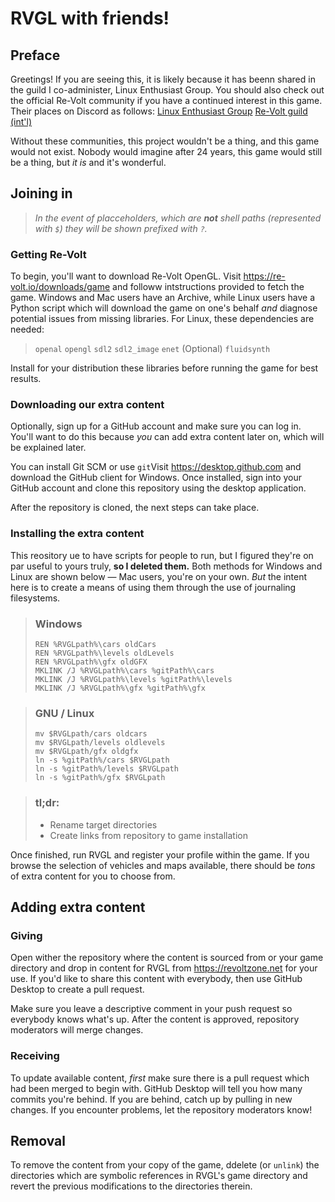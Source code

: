 # RVGL with friends!
## Preface
Greetings! If you are seeing this, it is likely because it has beenn shared in the guild I co-administer, Linux Enthusiast Group. You should also check out the official Re-Volt community if you have a continued interest in this game. Their places on Discord as follows:
[Linux Enthusiast Group](https://discord.gg/JUqRD7k)
[Re-Volt guild (int'l)](https://discord.gg/NMT4Xdb)

Without these communities, this project wouldn't be a thing, and this game would not exist. Nobody would imagine after 24 years, this game would still be a thing, but _it is_ and it's wonderful.

## Joining in
> _In the event of placceholders, which are __not__ shell paths (represented with `$`) they will be shown prefixed with `?`._

### Getting Re-Volt
To begin, you'll want to download Re-Volt OpenGL. Visit https://re-volt.io/downloads/game and followw intstructions provided to fetch the game. Windows and Mac users have an Archive, while Linux users have a Python script which will download the game on one's behalf _and_ diagnose potential issues from missing libraries. For Linux, these dependencies are needed:
> `openal`
> `opengl`
> `sdl2`
> `sdl2_image`
> `enet`
> (Optional) `fluidsynth`

Install for your distribution these libraries before running the game for best results.

### Downloading our extra content
Optionally, sign up for a GitHub account and make sure you can log in. You'll want to do this because _you_ can add extra content later on, which will be explained later.

You can install Git SCM or use `git`Visit https://desktop.github.com and download the GitHub client for Windows. Once installed, sign into your GitHub account and clone this repository using the desktop application.

After the repository is cloned, the next steps can take place.

### Installing the extra content
This reository ue to have scripts for people to run, but I figured they're on par useful to yours truly, **so I deleted them.** Both methods for Windows and Linux are shown below — Mac users, you're on your own. _But_ the intent here is to create a means of using them through the use of journaling filesystems.
> ### Windows
> ```
> REN %RVGLpath%\cars oldCars
> REN %RVGLpath%\levels oldLevels
> REN %RVGLpath%\gfx oldGFX
> MKLINK /J %RVGLpath%\cars %gitPath%\cars
> MKLINK /J %RVGLpath%\levels %gitPath%\levels
> MKLINK /J %RVGLpath%\gfx %gitPath%\gfx
> ```

> ### GNU / Linux
> ```
> mv $RVGLpath/cars oldcars
> mv $RVGLpath/levels oldlevels
> mv $RVGLpath/gfx oldgfx
> ln -s %gitPath%/cars $RVGLpath
> ln -s %gitPath%/levels $RVGLpath
> ln -s %gitPath%/gfx $RVGLpath
> ```

> ### tl;dr:
> * Rename target directories
> * Create links from repository to game installation

Once finished, run RVGL and register your profile within the game. If you browse the selection of vehicles and maps available, there should be _tons_ of extra content for you to choose from.

## Adding extra content
### Giving
Open wither the repository where the content is sourced from or your game directory and drop in content for RVGL from https://revoltzone.net for your use. If you'd like to share this content with everybody, then use GitHub Desktop to create a pull request.

Make sure you leave a descriptive comment in your push request so everybody knows what's up. After the content is approved, repository moderators will merge changes.

### Receiving
To update available content, _first_ make sure there is a pull request which had been merged to begin with. GitHub Desktop will tell you how many commits you're behind. If you are behind, catch up by pulling in new changes. If you encounter problems, let the repository moderators know!

## Removal
To remove the content from your copy of the game, ddelete (or `unlink`) the directories which are symbolic references in RVGL's game directory and revert the previous modifications to the directories therein.

